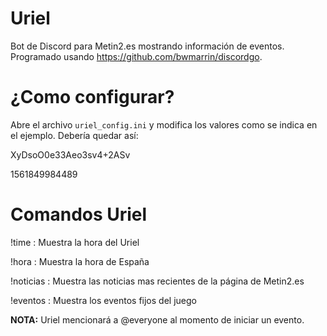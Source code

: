 # Uriel
Bot de Discord para Metin2.es mostrando información de eventos. Programado usando https://github.com/bwmarrin/discordgo.

# ¿Como configurar?
Abre el archivo `uriel_config.ini` y modifica los valores como se indica en el ejemplo. Debería quedar así:


XyDsoO0e33Aeo3sv4+2ASv

1561849984489

# Comandos Uriel

!time : Muestra la hora del Uriel

!hora : Muestra la hora de España

!noticias : Muestra las noticias mas recientes de la página de Metin2.es

!eventos : Muestra los eventos fijos del juego


**NOTA:** Uriel mencionará a @everyone al momento de iniciar un evento.
